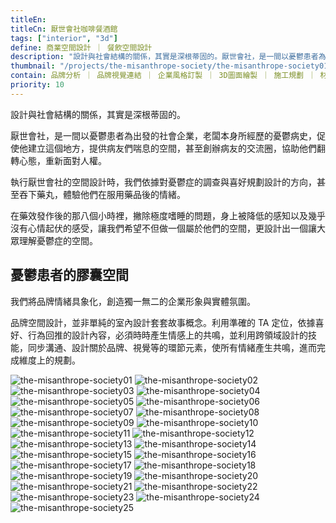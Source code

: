 ```yaml
---
titleEn:
titleCn: 厭世會社咖啡餐酒館
tags: ["interior", "3d"]
define: 商業空間設計 ｜ 餐飲空間設計
description: "設計與社會結構的關係，其實是深根蒂固的。厭世會社，是一間以憂鬱患者為出發的社會企業，老闆本身所經歷的憂鬱病史，促使他建立這個地方，提供病友們喘息的空間，甚至創辦病友的交流圈，協助他們翻轉心態，重新面對人權。"
thumbnail: "/projects/the-misanthrope-society/the-misanthrope-society01.webp"
contain: 品牌分析 ｜ 品牌視覺連結 ｜ 企業風格訂製 ｜ 3D圖面繪製 ｜ 施工規劃 ｜ 材質設計 ｜ 氛圍營造
priority: 10
---
```


<section>

設計與社會結構的關係，其實是深根蒂固的。

厭世會社，是一間以憂鬱患者為出發的社會企業，老闆本身所經歷的憂鬱病史，促使他建立這個地方，提供病友們喘息的空間，甚至創辦病友的交流圈，協助他們翻轉心態，重新面對人權。

執行厭世會社的空間設計時，我們依據對憂鬱症的調查與喜好規劃設計的方向，甚至吞下藥丸，體驗他們在服用藥品後的情緒。

在藥效發作後的那八個小時裡，撇除極度嗜睡的問題，身上被降低的感知以及幾乎沒有心情起伏的感受，讓我們希望不但做一個屬於他們的空間，更設計出一個讓大眾理解憂鬱症的空間。

</section>

<section>

## 憂鬱患者的膠囊空間

我們將品牌情緒具象化，創造獨一無二的企業形象與實體氛圍。

品牌空間設計，並非單純的室內設計套套故事概念。利用準確的 TA 定位，依據喜好、行為回推的設計內容，必須時時產生情感上的共鳴，並利用跨領域設計的技能，同步溝通、設計關於品牌、視覺等的環節元素，使所有情緒產生共鳴，進而完成維度上的規劃。

</section>

<section>

<img alt="the-misanthrope-society01" data-src="/projects/the-misanthrope-society/the-misanthrope-society01.webp" className="lazyload" />
<img alt="the-misanthrope-society02" data-src="/projects/the-misanthrope-society/the-misanthrope-society02.webp" className="lazyload" />
<img alt="the-misanthrope-society03" data-src="/projects/the-misanthrope-society/the-misanthrope-society03.webp" className="lazyload" />
<img alt="the-misanthrope-society04" data-src="/projects/the-misanthrope-society/the-misanthrope-society04.webp" className="lazyload" />
<img alt="the-misanthrope-society05" data-src="/projects/the-misanthrope-society/the-misanthrope-society05.webp" className="lazyload" />
<img alt="the-misanthrope-society06" data-src="/projects/the-misanthrope-society/the-misanthrope-society06.webp" className="lazyload" />
<img alt="the-misanthrope-society07" data-src="/projects/the-misanthrope-society/the-misanthrope-society07.webp" className="lazyload" />
<img alt="the-misanthrope-society08" data-src="/projects/the-misanthrope-society/the-misanthrope-society08.webp" className="lazyload" />
<img alt="the-misanthrope-society09" data-src="/projects/the-misanthrope-society/the-misanthrope-society09.webp" className="lazyload" />
<img alt="the-misanthrope-society10" data-src="/projects/the-misanthrope-society/the-misanthrope-society10.webp" className="lazyload" />
<img alt="the-misanthrope-society11" data-src="/projects/the-misanthrope-society/the-misanthrope-society11.webp" className="lazyload" />
<img alt="the-misanthrope-society12" data-src="/projects/the-misanthrope-society/the-misanthrope-society12.webp" className="lazyload" />
<img alt="the-misanthrope-society13" data-src="/projects/the-misanthrope-society/the-misanthrope-society13.webp" className="lazyload" />
<img alt="the-misanthrope-society14" data-src="/projects/the-misanthrope-society/the-misanthrope-society14.webp" className="lazyload" />
<img alt="the-misanthrope-society15" data-src="/projects/the-misanthrope-society/the-misanthrope-society15.webp" className="lazyload" />
<img alt="the-misanthrope-society16" data-src="/projects/the-misanthrope-society/the-misanthrope-society16.webp" className="lazyload" />
<img alt="the-misanthrope-society17" data-src="/projects/the-misanthrope-society/the-misanthrope-society17.webp" className="lazyload" />
<img alt="the-misanthrope-society18" data-src="/projects/the-misanthrope-society/the-misanthrope-society18.webp" className="lazyload" />
<img alt="the-misanthrope-society19" data-src="/projects/the-misanthrope-society/the-misanthrope-society19.webp" className="lazyload" />
<img alt="the-misanthrope-society20" data-src="/projects/the-misanthrope-society/the-misanthrope-society20.webp" className="lazyload" />
<img alt="the-misanthrope-society21" data-src="/projects/the-misanthrope-society/the-misanthrope-society21.webp" className="lazyload" />
<img alt="the-misanthrope-society22" data-src="/projects/the-misanthrope-society/the-misanthrope-society22.webp" className="lazyload" />
<img alt="the-misanthrope-society23" data-src="/projects/the-misanthrope-society/the-misanthrope-society23.webp" className="lazyload" />
<img alt="the-misanthrope-society24" data-src="/projects/the-misanthrope-society/the-misanthrope-society24.webp" className="lazyload" />
<img alt="the-misanthrope-society25" data-src="/projects/the-misanthrope-society/the-misanthrope-society25.webp" className="lazyload" />

</section>
